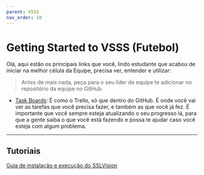 ```yaml
---
parent: VSSS
nav_order: 10
---
```

# Getting Started to VSSS (Futebol)

Olá, aqui estão os principais links que você, lindo estudante que acabou de iniciar na melhor célula da Equipe, precisa ver, entender e utilizar:

> Antes de mais nada, peça para o seu líder de equipe te adicionar no repositório da equipe no GitHub. 

- [Task Boards](https://github.com/orgs/Equipe-Botcem/projects/3/views/4): É como o Trello, só que dentro do GitHub. É onde você vai ver as tarefas que você precisa fazer, e também as que você já fez. É importante que você sempre esteja atualizando o seu progresso lá, para que a gente saiba o que você está fazendo e possa te ajudar caso você esteja com algum problema.

---

## Tutoriais

[Guia de instalação e execução do SSLVision](./Tutorials/ssl_vision_installation.md)
